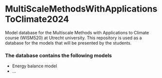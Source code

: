 # MultiScaleMethodsWithApplicationsToClimate2024
Model database for the Multiscale Methods with Applications to Climate course (WISM520) at Utrecht university. This repository is used as a database for the models that will be presented by the students.

### The database contains the following models
* Energy balance model
* ...

